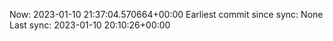 Now: 2023-01-10 21:37:04.570664+00:00 Earliest commit since sync: None Last sync: 2023-01-10 20:10:26+00:00
